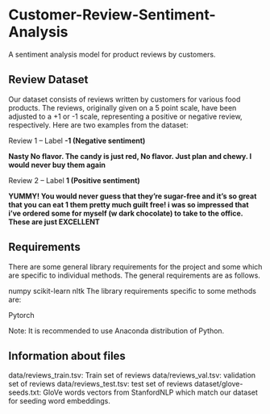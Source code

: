 # Customer-Review-Sentiment-Analysis
 A sentiment analysis model for product reviews by customers.

## Review Dataset
Our dataset consists of reviews written by customers for various food products. The reviews, originally given on a 5 point scale, have been adjusted to a +1 or -1 scale, representing a positive or negative review, respectively. Here are two examples from the dataset:

Review 1 – Label **-1 (Negative sentiment)**

**Nasty No flavor. The candy is just red, No flavor. Just plan and chewy. I would never buy them again**

Review 2 – Label **1 (Positive sentiment)**

**YUMMY! You would never guess that they’re sugar-free and it’s so great that you can eat 1 them pretty much guilt free! i was so impressed that i’ve ordered some for myself (w dark chocolate) to take to the office. These are just EXCELLENT**


## Requirements
There are some general library requirements for the project and some which are specific to individual methods. The general requirements are as follows.

numpy
scikit-learn
nltk
The library requirements specific to some methods are:

Pytorch 

Note: It is recommended to use Anaconda distribution of Python.

## Information about  files

data/reviews_train.tsv: Train set of reviews
data/reviews_val.tsv: validation set of reviews
data/reviews_test.tsv: test set of reviews
dataset/glove-seeds.txt: GloVe words vectors from StanfordNLP which match our dataset for seeding word embeddings.
